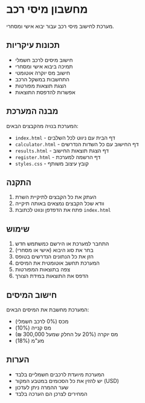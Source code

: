 # מחשבון מיסי רכב

מערכת לחישוב מיסי רכב עבור יבוא אישי ומסחרי.

## תכונות עיקריות

- חישוב מיסים לרכב חשמלי
- תמיכה ביבוא אישי ומסחרי
- חישוב מס יוקרה אוטומטי
- התחשבות במשקל הרכב
- הצגת תוצאות מפורטות
- אפשרות להדפסת התוצאות

## מבנה המערכת

המערכת בנויה מהקבצים הבאים:

- `index.html` - דף הבית עם ניווט לכל השלבים
- `calculator.html` - דף החישוב עם כל השדות הנדרשים
- `results.html` - דף הצגת תוצאות החישוב
- `register.html` - דף הרשמה למערכת
- `styles.css` - קובץ עיצוב משותף

## התקנה

1. העתק את כל הקבצים לתיקיית השרת
2. וודא שכל הקבצים נמצאים באותה תיקייה
3. פתח את הדפדפן ונווט לכתובת `index.html`

## שימוש

1. התחבר למערכת או הירשם כמשתמש חדש
2. בחר את סוג היבוא (אישי או מסחרי)
3. הזן את כל הנתונים הנדרשים בטופס
4. המערכת תחשב אוטומטית את המיסים
5. צפה בתוצאות המפורטות
6. הדפס את התוצאות במידת הצורך

## חישוב המיסים

המערכת מחשבת את המיסים הבאים:

- מכס (0% לרכב חשמלי)
- מס קנייה (10%)
- מס יוקרה (20% על החלק שמעל 300,000 ₪)
- מע"מ (18%)

## הערות

- המערכת מיועדת לרכבים חשמליים בלבד
- יש להזין את כל הסכומים במטבע המקור (USD)
- שער ההמרה ניתן לעדכון
- המחירים לצרכן הם הערכה בלבד 